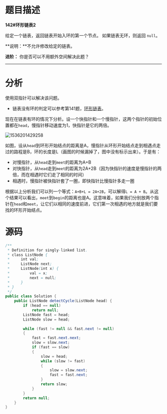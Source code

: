 # 题目描述

**142#环形链表2**

给定一个链表，返回链表开始入环的第一个节点。 如果链表无环，则返回 `null`。

**说明：**不允许修改给定的链表。

**进阶：**
 你是否可以不用额外空间解决此题？

---

# 分析

使用双指针可以解决该问题。

- 链表没有环的判定可以参考第141题，[环形链表](https://leetcode-cn.com/problems/linked-list-cycle/description/)。

现在在链表有环的情况下分析。设一个快指针和一个慢指针，这两个指针的初始位置都在`head`，慢指针移动速度为1，快指针是它的两倍。

![1536201429258](http://wx1.sinaimg.cn/mw690/75129fb1gy1fuzmg2fibzj21kw0u07wi.jpg)

如图，设从`head`到环形开始结点的距离是A，慢指针从环形开始结点走到相遇点走过的路程是B，环的长度是L（画图的时候漏掉了，图中没有标示出来）。于是有：

- 对慢指针，从`head`走到`meet`的距离为A+B
- 对快指针，从`head`走到`meet`的距离为2A+2B（因为快指针的速度是慢指针的两倍，而在相遇时它们走了相同的时间）
- 相遇时，慢指针被快指针套了一圈，即快指针比慢指针多走一圈

根据以上分析我们可以列一个等式：`A+B+L = 2A+2B`，可以解得`L = A + B`。从这个结果可以看出，`meet`到`begin`的距离也是A。这意味着，如果我们分别放两个指针在`head`和`meet`，让它们以相同的速度前进，它们第一次相遇的地方就是我们要找的环形开始结点。

# 源码

```java
/**
 * Definition for singly-linked list.
 * class ListNode {
 *     int val;
 *     ListNode next;
 *     ListNode(int x) {
 *         val = x;
 *         next = null;
 *     }
 * }
 */
public class Solution {
    public ListNode detectCycle(ListNode head) {
        if (head == null)
            return null;
        ListNode fast = head;
        ListNode slow = head;
        
        while (fast != null && fast.next != null)
        {
            fast = fast.next.next;
            slow = slow.next;
            if (fast == slow)
            {
                slow = head;
                while (slow != fast)
                {
                    slow = slow.next;
                    fast = fast.next;
                }
                return slow;
            }
        }
        return null;
    }
}
```





